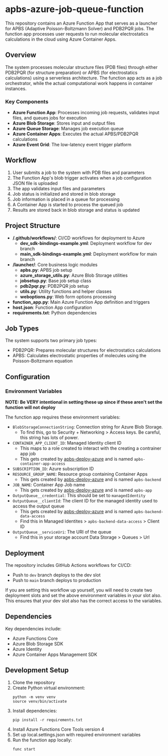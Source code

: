 # apbs-azure-job-queue-function

This repository contains an Azure Function App that serves as a launcher for APBS (Adaptive Poisson-Boltzmann Solver) and PDB2PQR jobs. The function app processes user requests to run molecular electrostatics calculations in the cloud using Azure Container Apps.

## Overview

The system processes molecular structure files (PDB files) through either PDB2PQR (for structure preparation) or APBS (for electrostatics calculations) using a serverless architecture. The function app acts as a job orchestrator, while the actual computational work happens in container instances.

### Key Components

- **Azure Function App**: Processes incoming job requests, validates input files, and queues jobs for execution
- **Azure Blob Storage**: Stores input and output files
- **Azure Queue Storage**: Manages job execution queue
- **Azure Container Apps**: Executes the actual APBS/PDB2PQR calculations
- **Azure Event Grid**: The low-latency event trigger platform

## Workflow

1. User submits a job to the system with PDB files and parameters
2. The Function App's blob trigger activates when a job configuration JSON file is uploaded
3. The app validates input files and parameters
4. Job status is initialized and stored in blob storage
5. Job information is placed in a queue for processing
6. A Container App is started to process the queued job
7. Results are stored back in blob storage and status is updated

## Project Structure

- **/.github/workflows/**: CI/CD workflows for deployment to Azure
  - **dev_sdk-bindings-example.yml**: Deployment workflow for dev branch
  - **main_sdk-bindings-example.yml**: Deployment workflow for main branch
- **/launcher/**: Core business logic modules
  - **apbs.py**: APBS job setup
  - **azure_storage_utils.py**: Azure Blob Storage utilities
  - **jobsetup.py**: Base job setup class
  - **pdb2pqr.py**: PDB2PQR job setup
  - **utils.py**: Utility functions and helper classes
  - **weboptions.py**: Web form options processing
- **function_app.py**: Main Azure Function App definition and triggers
- **host.json**: Function App configuration
- **requirements.txt**: Python dependencies

## Job Types

The system supports two primary job types:
- PDB2PQR: Prepares molecular structures for electrostatics calculations
- APBS: Calculates electrostatic properties of molecules using the Poisson-Boltzmann equation

## Configuration

### Environment Variables
**NOTE: Be VERY intentional in setting these up since if these aren't set the function will not deploy**

The function app requires these environment variables:

- `BlobStorageConnectionString`: Connection string for Azure Blob Storage.
    - To find this, go to Security + Networking > Access keys. Be careful, this string has lots of power.
- `CONTAINER_APP_CLIENT_ID`: Managed Identity client ID
    - This maps to a role created to interact with the creating a contrainer app job
    - This gets created by [apbs-deploy-azure](https://github.com/Electrostatics/apbs-deploy-azure) and is named `apbs-container-app-access`
- `SUBSCRIPTION_ID`: Azure subscription ID
- `RESOURCE_GROUP_NAME`: Resource group containing Container Apps
    - This gets created by [apbs-deploy-azure](https://github.com/Electrostatics/apbs-deploy-azure) and is named `apbs-backend`
- `JOB_NAME`: Container App Job name
    - This gets created by [apbs-deploy-azure](https://github.com/Electrostatics/apbs-deploy-azure) and is named `apbs-app`
- `OutputQueue__credential`: This should be set to `managedIdentity`
- `OutputQueue__clientId`: The client ID for the managed identity used to access the output queue
    - This gets created by [apbs-deploy-azure](https://github.com/Electrostatics/apbs-deploy-azure) and is named `apbs-backend-data-access`
    - Find this in Managed Identites > `apbs-backend-data-access` > Client ID
- `OutputQueue__serviceUri`: The URI of the queue
    - Find this in your storage account Data Storage > Queues > Url

## Deployment

The repository includes GitHub Actions workflows for CI/CD:

- Push to `dev` branch deploys to the dev slot
- Push to `main` branch deploys to production

If you are setting this workflow up yourself, you will need to create two deployment slots and set the above environment variables in your slot also.
This ensures that your dev slot also has the correct access to the variables.

## Dependencies

Key dependencies include:
- Azure Functions Core
- Azure Blob Storage SDK
- Azure Identity
- Azure Container Apps Management SDK

## Development Setup

1. Clone the repository
2. Create Python virtual environment:
   ```
   python -m venv venv
   source venv/bin/activate
   ```
3. Install dependencies:
   ```
   pip install -r requirements.txt
   ```
4. Install Azure Functions Core Tools version 4
5. Set up local.settings.json with required environment variables
6. Run the function app locally:
   ```
   func start
   ```
